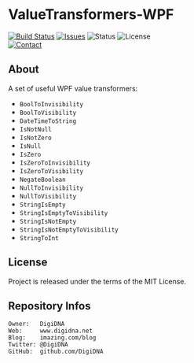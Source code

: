 ValueTransformers-WPF
=====================

[![Build Status](https://img.shields.io/github/workflow/status/DigiDNA/ValueTransformers-WPF/ci-win?label=Windows&logo=windows)](https://github.com/DigiDNA/ValueTransformers-WPF/actions/workflows/ci-win.yaml)
[![Issues](http://img.shields.io/github/issues/DigiDNA/ValueTransformers-WPF.svg?logo=github)](https://github.com/DigiDNA/ValueTransformers-WPF/issues)
![Status](https://img.shields.io/badge/status-active-brightgreen.svg?logo=git)
![License](https://img.shields.io/badge/license-proprietary-orange.svg?logo=open-source-initiative)  
[![Contact](https://img.shields.io/badge/follow-@DigiDNA-blue.svg?logo=twitter&style=social)](https://twitter.com/DigiDNA)

About
-----

A set of useful WPF value transformers:

  - `BoolToInvisibility`
  - `BoolToVisibility`
  - `DateTimeToString`
  - `IsNotNull`
  - `IsNotZero`
  - `IsNull`
  - `IsZero`
  - `IsZeroToInvisibility`
  - `IsZeroToVisibility`
  - `NegateBoolean`
  - `NullToInvisibility`
  - `NullToVisibility`
  - `StringIsEmpty`
  - `StringIsEmptyToVisibility`
  - `StringIsNotEmpty`
  - `StringIsNotEmptyToVisibility`
  - `StringToInt`

License
-------

Project is released under the terms of the MIT License.

Repository Infos
----------------

    Owner:   DigiDNA
    Web:     www.digidna.net
    Blog:    imazing.com/blog
    Twitter: @DigiDNA
    GitHub:  github.com/DigiDNA
